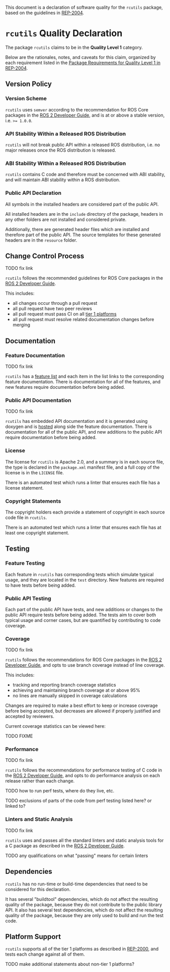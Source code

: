 
This document is a declaration of software quality for the `rcutils` package, based on the guidelines in [REP-2004](https://github.com/ros-infrastructure/rep/blob/rep-2004/rep-2004.rst).

# `rcutils` Quality Declaration

The package `rcutils` claims to be in the **Quality Level 1** category.

Below are the rationales, notes, and caveats for this claim, organized by each requirement listed in the [Package Requirements for Quality Level 1 in REP-2004](https://www.ros.org/reps/rep-2004.html).

## Version Policy

### Version Scheme

`rcutils` uses `semver` according to the recommendation for ROS Core packages in the [ROS 2 Developer Guide](https://index.ros.org/doc/ros2/Contributing/Developer-Guide/#versioning), and is at or above a stable version, i.e. `>= 1.0.0`.

### API Stability Within a Released ROS Distribution

`rcutils` will not break public API within a released ROS distribution, i.e. no major releases once the ROS distribution is released.

### ABI Stability Within a Released ROS Distribution

`rcutils` contains C code and therefore must be concerned with ABI stability, and will maintain ABI stability within a ROS distribution.

### Public API Declaration

All symbols in the installed headers are considered part of the public API.

All installed headers are in the `include` directory of the package, headers in any other folders are not installed and considered private.

Additionally, there are generated header files which are installed and therefore part of the public API.
The source templates for these generated headers are in the `resource` folder.

## Change Control Process

TODO fix link

`rcutils` follows the recommended guidelines for ROS Core packages in the [ROS 2 Developer Guide](https://index.ros.org/doc/ros2/Contributing/Developer-Guide/#change_control_process).

This includes:

- all changes occur through a pull request
- all pull request have two peer reviews
- all pull request must pass CI on all [tier 1 platforms](https://www.ros.org/reps/rep-2000.html#support-tiers)
- all pull request must resolve related documentation changes before merging

## Documentation

### Feature Documentation

TODO fix link

`rcutils` has a [feature list](TODO) and each item in the list links to the corresponding feature documentation.
There is documentation for all of the features, and new features require documentation before being added.

### Public API Documentation

TODO fix link

`rcutils` has embedded API documentation and it is generated using doxygen and is [hosted](TODO) along side the feature documentation.
There is documentation for all of the public API, and new additions to the public API require documentation before being added.

### License

The license for `rcutils` is Apache 2.0, and a summary is in each source file, the type is declared in the `package.xml` manifest file, and a full copy of the license is in the `LICENSE` file.

There is an automated test which runs a linter that ensures each file has a license statement.

### Copyright Statements

The copyright holders each provide a statement of copyright in each source code file in `rcutils`.

There is an automated test which runs a linter that ensures each file has at least one copyright statement.

## Testing

### Feature Testing

Each feature in `rcutils` has corresponding tests which simulate typical usage, and they are located in the `test` directory.
New features are required to have tests before being added.

### Public API Testing

Each part of the public API have tests, and new additions or changes to the public API require tests before being added.
The tests aim to cover both typical usage and corner cases, but are quantified by contributing to code coverage.

### Coverage

TODO fix link

`rcutils` follows the recommendations for ROS Core packages in the [ROS 2 Developer Guide](https://index.ros.org/doc/ros2/Contributing/Developer-Guide/#coverage), and opts to use branch coverage instead of line coverage.

This includes:

- tracking and reporting branch coverage statistics
- achieving and maintaining branch coverage at or above 95%
- no lines are manually skipped in coverage calculations

Changes are required to make a best effort to keep or increase coverage before being accepted, but decreases are allowed if properly justified and accepted by reviewers.

Current coverage statistics can be viewed here:

TODO FIXME

### Performance

TODO fix link

`rcutils` follows the recommendations for performance testing of C code in the [ROS 2 Developer Guide](https://index.ros.org/doc/ros2/Contributing/Developer-Guide/#performance-c), and opts to do performance analysis on each release rather than each change.

TODO how to run perf tests, where do they live, etc.

TODO exclusions of parts of the code from perf testing listed here? or linked to?

### Linters and Static Analysis

TODO fix link

`rcutils` uses and passes all the standard linters and static analysis tools for a C package as described in the [ROS 2 Developer Guide](https://index.ros.org/doc/ros2/Contributing/Developer-Guide/#linters-and-static-analysis).

TODO any qualifications on what "passing" means for certain linters

## Dependencies

`rcutils` has no run-time or build-time dependencies that need to be considered for this declaration.

It has several "buildtool" dependencies, which do not affect the resulting quality of the package, because they do not contribute to the public library API.
It also has several test dependencies, which do not affect the resulting quality of the package, because they are only used to build and run the test code.

## Platform Support

`rcutils` supports all of the tier 1 platforms as described in [REP-2000](https://www.ros.org/reps/rep-2000.html#support-tiers), and tests each change against all of them.

TODO make additional statements about non-tier 1 platforms?
